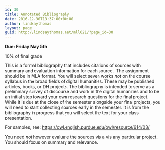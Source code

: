 ```yaml
---
id: 30
title: Annotated Bibliography
date: 2016-12-30T13:37:00+00:00
author: lindsaythomas
layout: page
guid: http://lindsaythomas.net/mll621/?page_id=30
---
```

**Due: Friday May 5th**
  
10% of final grade

<span style="font-weight: 400;">This is a formal bibliography that includes citations of sources with summary and evaluation information for each source.  The assignment should be in MLA format. You will select seven works </span>_<span style="font-weight: 400;">not</span>_ <span style="font-weight: 400;">on the course syllabus in the broad fields of digital humanities. These may be published articles, books, or DH projects. The bibliography is intended to serve as a preliminary survey of discourse and work in the digital humanities and to be an initial step toward your own research questions for the final project. While it is due at the close of the semester alongside your final projects, you will need to start collecting sources early in the semester. It is from the bibliography in progress that you will select the text for your class presentation.</span>

<span style="font-weight: 400;">For samples, see: </span>[<span style="font-weight: 400;">https://owl.english.purdue.edu/owl/resource/614/03/</span>](https://owl.english.purdue.edu/owl/resource/614/03/)

<span style="font-weight: 400;">You need </span>_<span style="font-weight: 400;">not</span>_ <span style="font-weight: 400;">however evaluate the sources vis a vis any particular project. You should focus on summary and relevance.</span>